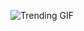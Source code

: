 
<!-- GIF_SECTION -->
![Trending GIF](https://media4.giphy.com/media/v1.Y2lkPThiYjIxNzcyb25hejQ0MTg5MXFtMWd2ajh6b25tOHkxbGdwMDh3aHExaGdxZHk4aSZlcD12MV9naWZzX3NlYXJjaCZjdD1n/qgQUggAC3Pfv687qPC/giphy.gif)
<!-- END_GIF_SECTION -->
